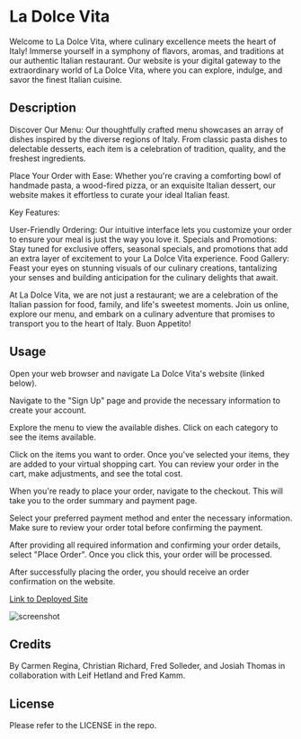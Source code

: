 # La Dolce Vita 

Welcome to La Dolce Vita, where culinary excellence meets the heart of Italy! Immerse yourself in a symphony of flavors, aromas, and traditions at our authentic Italian restaurant. Our website is your digital gateway to the extraordinary world of La Dolce Vita, where you can explore, indulge, and savor the finest Italian cuisine.

## Description

Discover Our Menu:
Our thoughtfully crafted menu showcases an array of dishes inspired by the diverse regions of Italy. From classic pasta dishes to delectable desserts, each item is a celebration of tradition, quality, and the freshest ingredients.

Place Your Order with Ease:
Whether you're craving a comforting bowl of handmade pasta, a wood-fired pizza, or an exquisite Italian dessert, our website makes it effortless to curate your ideal Italian feast.

Key Features:

User-Friendly Ordering: Our intuitive interface lets you customize your order to ensure your meal is just the way you love it.
Specials and Promotions: Stay tuned for exclusive offers, seasonal specials, and promotions that add an extra layer of excitement to your La Dolce Vita experience.
Food Gallery: Feast your eyes on stunning visuals of our culinary creations, tantalizing your senses and building anticipation for the culinary delights that await.

At La Dolce Vita, we are not just a restaurant; we are a celebration of the Italian passion for food, family, and life's sweetest moments. Join us online, explore our menu, and embark on a culinary adventure that promises to transport you to the heart of Italy. Buon Appetito!

## Usage

Open your web browser and navigate La Dolce Vita's website (linked below).

Navigate to the "Sign Up" page and provide the necessary information to create your account.

Explore the menu to view the available dishes. Click on each category to see the items available.

Click on the items you want to order. Once you've selected your items, they are added to your virtual shopping cart. You can review your order in the cart, make adjustments, and see the total cost.

When you're ready to place your order, navigate to the checkout. This will take you to the order summary and payment page.

Select your preferred payment method and enter the necessary information. Make sure to review your order total before confirming the payment.

After providing all required information and confirming your order details, select "Place Order". Once you click this, your order will be processed.

After successfully placing the order, you should receive an order confirmation on the website.

[Link to Deployed Site](https://la-dolce-vita-257152a676c7.herokuapp.com/)


![screenshot](./client/public/images/ladolce.png)


## Credits

By Carmen Regina, Christian Richard, Fred Solleder, and Josiah Thomas in collaboration with Leif Hetland and Fred Kamm.

## License

Please refer to the LICENSE in the repo.